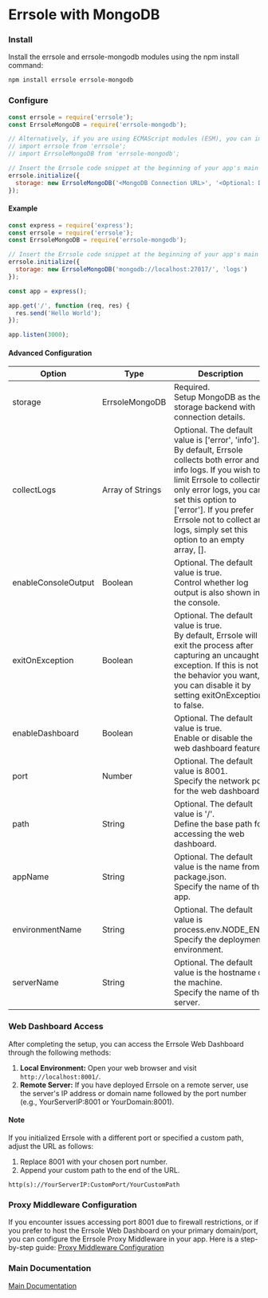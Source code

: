 # Errsole with MongoDB

### Install

Install the errsole and errsole-mongodb modules using the npm install command:

```bash
npm install errsole errsole-mongodb
```

### Configure

```javascript
const errsole = require('errsole');
const ErrsoleMongoDB = require('errsole-mongodb');

// Alternatively, if you are using ECMAScript modules (ESM), you can import the modules as follows:
// import errsole from 'errsole';
// import ErrsoleMongoDB from 'errsole-mongodb';

// Insert the Errsole code snippet at the beginning of your app's main file
errsole.initialize({
  storage: new ErrsoleMongoDB('<MongoDB Connection URL>', '<Optional: Database Name>', '<Optional: MongoDB Client Options>')
});
```

#### Example

```javascript
const express = require('express');
const errsole = require('errsole');
const ErrsoleMongoDB = require('errsole-mongodb');

// Insert the Errsole code snippet at the beginning of your app's main file
errsole.initialize({
  storage: new ErrsoleMongoDB('mongodb://localhost:27017/', 'logs')
});

const app = express();

app.get('/', function (req, res) {
  res.send('Hello World');
});

app.listen(3000);
```

#### Advanced Configuration

| **Option**          	| **Type**         	| **Description**                                                                                                                                                                                                                                                                                            	|
|---------------------	|------------------	|------------------------------------------------------------------------------------------------------------------------------------------------------------------------------------------------------------------------------------------------------------------------------------------------------------	|
| storage             	| ErrsoleMongoDB   	| Required.<br>Setup MongoDB as the storage backend with connection details.                                                                                                                                                                                                                                 	|
| collectLogs         	| Array of Strings 	| Optional. The default value is ['error', 'info'].<br>By default, Errsole collects both error and info logs. If you wish to limit Errsole to collecting only error logs, you can set this option to ['error']. If you prefer Errsole not to collect any logs, simply set this option to an empty array, []. 	|
| enableConsoleOutput 	| Boolean          	| Optional. The default value is true.<br>Control whether log output is also shown in the console.                                                                                                                                                                                                           	|
| exitOnException     	| Boolean          	| Optional. The default value is true.<br>By default, Errsole will exit the process after capturing an uncaught exception. If this is not the behavior you want, you can disable it by setting exitOnException to false.                                                                                     	|
| enableDashboard     	| Boolean          	| Optional. The default value is true.<br>Enable or disable the web dashboard feature.                                                                                                                                                                                                                       	|
| port                	| Number           	| Optional. The default value is 8001.<br>Specify the network port for the web dashboard.                                                                                                                                                                                                                    	|
| path                	| String           	| Optional. The default value is '/'.<br>Define the base path for accessing the web dashboard.                                                                                                                                                                                                               	|
| appName             	| String           	| Optional. The default value is the name from package.json.<br>Specify the name of the app.                                                                                                                                                                                                                 	|
| environmentName     	| String           	| Optional. The default value is process.env.NODE_ENV.<br>Specify the deployment environment.                                                                                                                                                                                                                	|
| serverName          	| String           	| Optional. The default value is the hostname of the machine.<br>Specify the name of the server.                                                                                                                                                                                                             	|

### Web Dashboard Access

After completing the setup, you can access the Errsole Web Dashboard through the following methods:

1. **Local Environment:** Open your web browser and visit `http://localhost:8001/`.
2. **Remote Server:** If you have deployed Errsole on a remote server, use the server's IP address or domain name followed by the port number (e.g., YourServerIP:8001 or YourDomain:8001).

#### Note

If you initialized Errsole with a different port or specified a custom path, adjust the URL as follows:

1. Replace 8001 with your chosen port number.
2. Append your custom path to the end of the URL.

`http(s)://YourServerIP:CustomPort/YourCustomPath`

### Proxy Middleware Configuration

If you encounter issues accessing port 8001 due to firewall restrictions, or if you prefer to host the Errsole Web Dashboard on your primary domain/port, you can configure the Errsole Proxy Middleware in your app. Here is a step-by-step guide: [Proxy Middleware Configuration](/docs/proxy-middleware-configuration.md)

### Main Documentation

[Main Documentation](/README.md)
